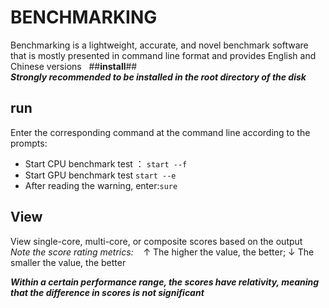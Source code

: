 # **BENCHMARKING** 
Benchmarking is a lightweight, accurate, and novel benchmark software that is mostly presented in command line format and provides English and Chinese versions   
##__install__##  
___Strongly recommended to be installed in the root directory of the disk___  
## __run__ 
Enter the corresponding command at the command line according to the prompts:  
* Start CPU benchmark test ：
  `start --f`   
* Start GPU benchmark test
  `start --e`  
* After reading the warning, enter:`sure`
## __View__ 
View single-core, multi-core, or composite scores based on the output  
*Note the score rating metrics:*    
↑ The higher the value, the better;
↓ The smaller the value, the better      

___Within a certain performance range, the scores have relativity, meaning that the difference in scores is not significant___  
  
